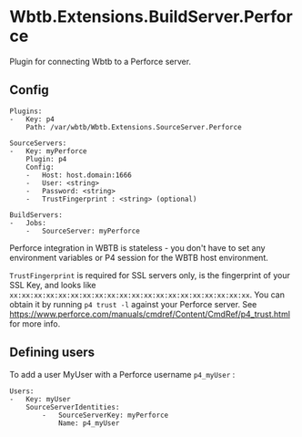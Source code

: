 ﻿# Wbtb.Extensions.BuildServer.Perforce

Plugin for connecting Wbtb to a Perforce server.

## Config

    Plugins:
    -   Key: p4
        Path: /var/wbtb/Wbtb.Extensions.SourceServer.Perforce

    SourceServers:
    -   Key: myPerforce
        Plugin: p4
        Config:
        -   Host: host.domain:1666
        -   User: <string>
        -   Password: <string>
        -   TrustFingerprint : <string> (optional) 

    BuildServers:
    -   Jobs:
        -   SourceServer: myPerforce

Perforce integration in WBTB is stateless - you don't have to set any environment variables or P4 session for the WBTB host environment.

`TrustFingerprint` is required for SSL servers only, is the fingerprint of your SSL Key, and looks like `xx:xx:xx:xx:xx:xx:xx:xx:xx:xx:xx:xx:xx:xx:xx:xx:xx:xx:xx:xx`. You can obtain it by running `p4 trust -l` against your Perforce server. See
https://www.perforce.com/manuals/cmdref/Content/CmdRef/p4_trust.html for more info.

## Defining users

To add a user MyUser with a Perforce username `p4_myUser` :
          
    Users:
    -   Key: myUser
        SourceServerIdentities:
            -   SourceServerKey: myPerforce
                Name: p4_myUser

